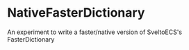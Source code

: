 # NativeFasterDictionary
An experiment to write a faster/native version of SveltoECS's FasterDictionary
